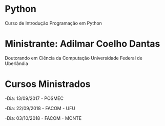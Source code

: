 # Python
Curso de Introdução Programação em Python


# Ministrante: Adilmar Coelho Dantas
Doutorando em Ciência da Computação 
Universidade Federal de Uberlândia

# Cursos Ministrados 
-Dia: 13/09/2017  - POSMEC 

-Dia: 22/09/2018  - FACOM - UFU 

-Dia: 03/10/2018  - FACOM - MONTE 


